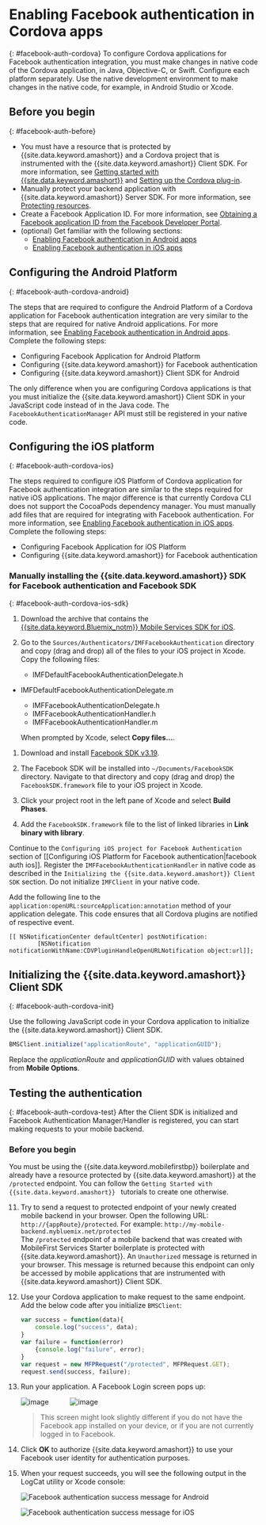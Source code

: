 # Enabling Facebook authentication in Cordova apps
{: #facebook-auth-cordova}
To configure Cordova applications for Facebook authentication integration, you must make changes in native code of the Cordova application, in Java, Objective-C, or Swift. Configure each platform separately. Use the native development environment to make changes in the native code, for example, in Android Studio or Xcode.

## Before you begin
{: #facebook-auth-before}
* You must have a resource that is protected by {{site.data.keyword.amashort}} and a Cordova project that is instrumented with the {{site.data.keyword.amashort}} Client SDK.  For more information, see [Getting started with {{site.data.keyword.amashort}}](getting-started.html) and [Setting up the Cordova plug-in](getting-started-cordova.html).
* Manually protect your backend application with {{site.data.keyword.amashort}}  Server SDK. For more information, see [Protecting resources](protecting-resources.html).
* Create a Facebook Application ID. For more information, see [Obtaining a Facebook application ID from the Facebook Developer Portal](facebook-auth-overview.html#facebook-appID).
* (optional) Get familiar with the following sections:
   * [Enabling Facebook authentication in Android apps](facebook-auth-android.html)
   * [Enabling Facebook authentication in iOS apps](facebook-auth-iOS.html)


## Configuring the Android Platform
{: #facebook-auth-cordova-android}

The steps that are required to configure the Android Platform of a Cordova application for Facebook authentication integration are very similar to the steps that are required for native Android applications. For more information, see [Enabling Facebook authentication in Android apps](facebook-auth-android.html). Complete the following steps:

* Configuring Facebook Application for Android Platform
* Configuring {{site.data.keyword.amashort}} for Facebook authentication
* Configuring {{site.data.keyword.amashort}} Client SDK for Android

The only difference when you are configuring Cordova applications is that you must initialize the {{site.data.keyword.amashort}} Client SDK in your JavaScript code instead of in the Java code. The `FacebookAuthenticationManager` API must still be registered in your native code.

## Configuring the iOS platform
{: #facebook-auth-cordova-ios}

The steps required to configure iOS Platform of Cordova application for Facebook authentication integration are similar to the steps required for native iOS applications. The major difference is that currently Cordova CLI does not support the CocoaPods dependency manager. You must manually add files that are required for integrating with Facebook authentication. For more information, see  [Enabling Facebook authentication in iOS apps](facebook-auth-ios.html). Complete the following steps:

* Configuring Facebook Application for iOS Platform
* Configuring {{site.data.keyword.amashort}} for Facebook authentication

### Manually installing the {{site.data.keyword.amashort}} SDK for Facebook authentication and Facebook SDK
{: #facebook-auth-cordova-ios-sdk}
1. Download the archive that contains the [{{site.data.keyword.Bluemix_notm}} Mobile Services SDK for iOS](https://hub.jazz.net/git/bluemixmobilesdk/imf-ios-sdk/archive?revstr=master).

1. Go to the `Sources/Authenticators/IMFFacebookAuthentication` directory and copy (drag and drop) all of the files to your iOS project in Xcode. Copy the following files:
	* IMFDefaultFacebookAuthenticationDelegate.h
  * IMFDefaultFacebookAuthenticationDelegate.m
	* IMFFacebookAuthenticationDelegate.h
	* IMFFacebookAuthenticationHandler.h
	* IMFFacebookAuthenticationHandler.m

	When prompted by Xcode, select **Copy files...**.

1. Download and install [Facebook SDK v3.19](https://developers.facebook.com/resources/facebook-ios-sdk-3.19.pkg).

1. The Facebook SDK will be installed into `~/Documents/FacebookSDK` directory. Navigate to that directory and copy (drag and drop) the `FacebookSDK.framework` file to your iOS project in Xcode.

1. 	Click your project root in the left pane of Xcode and select **Build Phases**.

1. Add the `FacebookSDK.framework` file to the list of linked libraries in **Link binary with library**.

Continue to the `Configuring iOS project for Facebook Authentication` section of [[Configuring iOS Platform for Facebook authentication|facebook auth ios]]. Register the `IMFFacebookAuthenticationHandler` in native code as described in the `Initializing the {{site.data.keyword.amashort}} Client SDK` section. Do not initialize `IMFClient` in your native code.

Add the following line to the `application:openURL:sourceApplication:annotation` method of your application delegate. This code ensures that all Cordova plugins are notified of respective event.

```
[[ NSNotificationCenter defaultCenter] postNotification:
		[NSNotification notificationWithName:CDVPluginHandleOpenURLNotification object:url]];      
```

## Initializing the {{site.data.keyword.amashort}} Client SDK
{: #facebook-auth-cordova-init}

Use the following JavaScript code in your Cordova application to initialize the {{site.data.keyword.amashort}} Client SDK.

```JavaScript
BMSClient.initialize("applicationRoute", "applicationGUID");
```

Replace the *applicationRoute* and *applicationGUID* with values obtained from **Mobile Options**.

## Testing the authentication
{: #facebook-auth-cordova-test}
After the Client SDK is initialized and Facebook Authentication Manager/Handler is registered, you can start making requests to your mobile backend.

### Before you begin
You must be using the {{site.data.keyword.mobilefirstbp}} boilerplate and already have a resource protected by {{site.data.keyword.amashort}} at the `/protected` endpoint. You can follow the `Getting Started with {{site.data.keyword.amashort}} ` tutorials to create one otherwise.

11. Try to send a request to protected endpoint of your newly created mobile backend in your browser. Open the following URL: `http://{appRoute}/protected`. For example: `http://my-mobile-backend.mybluemix.net/protected`
<br/>The `/protected` endpoint of a mobile backend that was created with MobileFirst Services Starter boilerplate is protected with {{site.data.keyword.amashort}}. An `Unauthorized` message is returned in your browser. This message is returned because this endpoint can only be accessed by mobile applications that are instrumented with {{site.data.keyword.amashort}} Client SDK.

1. Use your Cordova application to make request to the same endpoint. Add the below code after you initialize `BMSClient`:

	```JavaScript
	var success = function(data){
    	console.log("success", data);
    }
	var failure = function(error)
    	{console.log("failure", error);
    }
	var request = new MFPRequest("/protected", MFPRequest.GET);
	request.send(success, failure);
	```

1. Run your application. A Facebook Login screen pops up:

	![image](images/android-facebook-login.png) &nbsp;&nbsp;&nbsp;&nbsp;&nbsp;&nbsp;&nbsp;&nbsp;&nbsp;	![image](images/ios-facebook-login.png)

	> This screen might look slightly different if you do not have the Facebook app installed on your device, or if you are not currently logged in to Facebook.

1. Click **OK** to authorize {{site.data.keyword.amashort}}  to use your Facebook user identity for authentication purposes.

1. 	When your request succeeds, you will see the following output in the LogCat utility or Xcode console:

	![Facebook authentication success message for Android](images/android-facebook-login-success.png)

	![Facebook authentication success message for iOS ](images/ios-facebook-login-success.png)
